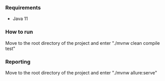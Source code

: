 ### Requirements
- Java 11

### How to run
Move to the root directory of the project and enter "./mvnw clean compile test"

### Reporting
Move to the root directory of the project and enter "./mvnw allure:serve"
